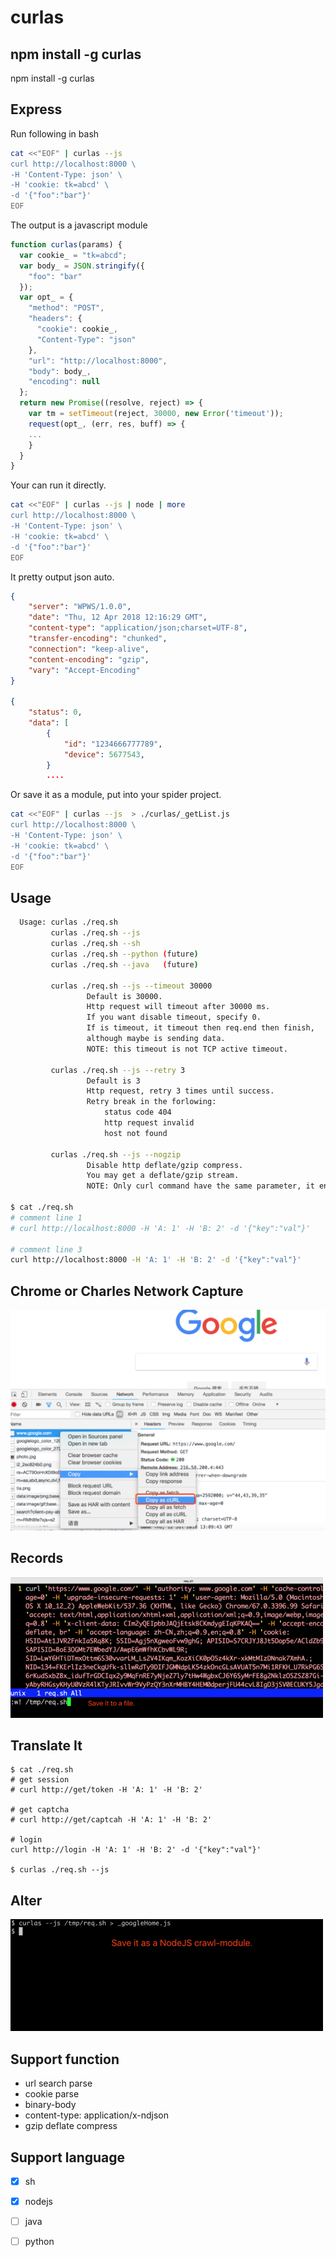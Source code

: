 # curlas

## npm install -g curlas

npm install -g curlas

## Express

Run following in bash

```bash
cat <<"EOF" | curlas --js 
curl http://localhost:8000 \
-H 'Content-Type: json' \
-H 'cookie: tk=abcd' \
-d '{"foo":"bar"}'
EOF
```

The output is a javascript module

```js
function curlas(params) {
  var cookie_ = "tk=abcd";
  var body_ = JSON.stringify({
    "foo": "bar"
  });
  var opt_ = {
    "method": "POST",
    "headers": {
      "cookie": cookie_,
      "Content-Type": "json"
    },
    "url": "http://localhost:8000",
    "body": body_,
    "encoding": null
  };
  return new Promise((resolve, reject) => {
    var tm = setTimeout(reject, 30000, new Error('timeout'));
    request(opt_, (err, res, buff) => {
    ...
    }
  }
}
```

Your can run it directly.

```bash
cat <<"EOF" | curlas --js | node | more
curl http://localhost:8000 \
-H 'Content-Type: json' \
-H 'cookie: tk=abcd' \
-d '{"foo":"bar"}'
EOF
```

It pretty output json auto.

```json
{
    "server": "WPWS/1.0.0",
    "date": "Thu, 12 Apr 2018 12:16:29 GMT",
    "content-type": "application/json;charset=UTF-8",
    "transfer-encoding": "chunked",
    "connection": "keep-alive",
    "content-encoding": "gzip",
    "vary": "Accept-Encoding"
}

{
    "status": 0,
    "data": [
        {
            "id": "1234666777789",
            "device": 5677543,
        }
        ....
```

Or save it as a module, put into your spider project.

```bash
cat <<"EOF" | curlas --js  > ./curlas/_getList.js
curl http://localhost:8000 \
-H 'Content-Type: json' \
-H 'cookie: tk=abcd' \
-d '{"foo":"bar"}'
EOF
```

## Usage

```sh
  Usage: curlas ./req.sh
         curlas ./req.sh --js
         curlas ./req.sh --sh
         curlas ./req.sh --python (future)
         curlas ./req.sh --java   (future)
         
         curlas ./req.sh --js --timeout 30000
                 Default is 30000.
                 Http request will timeout after 30000 ms.
                 If you want disable timeout, specify 0.
                 If is timeout, it timeout then req.end then finish, 
                 although maybe is sending data.
                 NOTE: this timeout is not TCP active timeout.

         curlas ./req.sh --js --retry 3
                 Default is 3
                 Http request, retry 3 times until success.
                 Retry break in the forlowing:
                     status code 404
                     http request invalid
                     host not found

         curlas ./req.sh --js --nogzip
                 Disable http deflate/gzip compress.
                 You may get a deflate/gzip stream.
                 NOTE: Only curl command have the same parameter, it enabled. 
        
$ cat ./req.sh
# comment line 1
# curl http://localhost:8000 -H 'A: 1' -H 'B: 2' -d '{"key":"val"}'

# comment line 3
curl http://localhost:8000 -H 'A: 1' -H 'B: 2' -d '{"key":"val"}'
```


## Chrome or Charles Network Capture
![](_img/1.png)

## Records
![](_img/2.png)

## Translate It
```
$ cat ./req.sh
# get session
# curl http://get/token -H 'A: 1' -H 'B: 2'

# get captcha
# curl http://get/captcah -H 'A: 1' -H 'B: 2'

# login
curl http://login -H 'A: 1' -H 'B: 2' -d '{"key":"val"}'

$ curlas ./req.sh --js
```

## Alter
![](_img/4.png)

## Support function

- url search parse
- cookie parse
- binary-body
- content-type: application/x-ndjson
- gzip deflate compress

## Support language

- [x] sh
- [x] nodejs
- [ ] java
- [ ] python




